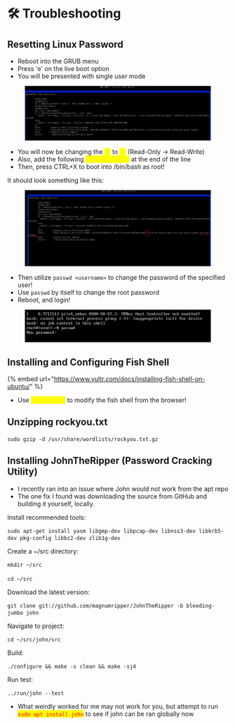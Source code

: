 # 🛠 Troubleshooting

## Resetting Linux Password

* Reboot into the GRUB menu
* Press 'e' on the live boot option
* You will be presented with single user mode

<figure><img src=".gitbook/assets/image (2) (7).png" alt=""><figcaption></figcaption></figure>

* You will now be changing the <mark style="color:yellow;">`ro`</mark> to <mark style="color:yellow;">`rw`</mark> (Read-Only -> Read-Write)
* Also, add the following <mark style="color:yellow;">`init=/bin/bash`</mark> at the end of the line
* Then, press CTRL+X to boot into /bin/bash as root!

It should look something like this:

<figure><img src=".gitbook/assets/image (1) (2) (2) (1).png" alt=""><figcaption></figcaption></figure>

* Then utilize `passwd <username>` to change the password of the specified user!
* Use `passwd` by itself to change the root password
* Reboot, and login!

<figure><img src=".gitbook/assets/image (4) (5) (1).png" alt=""><figcaption></figcaption></figure>

## Installing and Configuring Fish Shell

{% embed url="https://www.vultr.com/docs/installing-fish-shell-on-ubuntu/" %}

* Use <mark style="color:yellow;">`fish_config`</mark> to modify the fish shell from the browser!

## Unzipping rockyou.txt

```
sudo gzip -d /usr/share/wordlists/rockyou.txt.gz
```

## Installing JohnTheRipper (Password Cracking Utility)

* I recently ran into an issue where John would not work from the apt repo
* The one fix I found was downloading the source from GitHub and building it yourself, locally.

Install recommended tools:

```
sudo apt-get install yasm libgmp-dev libpcap-dev libnss3-dev libkrb5-dev pkg-config libbz2-dev zlib1g-dev
```

Create a \~/src directory:

```
mkdir ~/src

cd ~/src
```

Download the latest version:

```
git clone git://github.com/magnumripper/JohnTheRipper -b bleeding-jumbo john
```

Navigate to project:

```
cd ~/src/john/src
```

Build:

```
./configure && make -s clean && make -sj4
```

Run test:

```
../run/john --test
```

* What weirdly worked for me may not work for you, but attempt to run <mark style="color:red;">`sudo apt install john`</mark> to see if john can be ran globally now
